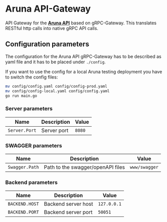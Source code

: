 # Aruna API-Gateway

API Gateway for the [**Aruna API**](https://github.com/ArunaStorage/api) based on gRPC-Gateway. This translates RESTful http calls into native gRPC API calls. 

## Configuration parameters

The configuration for the Aruna API gRPC-Gateway has to be described as yaml file and it has to be placed under `./config`.

If you want to use the config for a local Aruna testing deployment you have to switch the config files:
```bash
mv config/config.yaml config/config-prod.yaml
mv config/config-local.yaml config/config.yaml
go run main.go
```

### Server parameters

| Name          | Description | Value  |
| ------------- | ----------- | ------ |
| `Server.Port` | Server port | `8080` |

### SWAGGER parameters

| Name           | Description                       | Value         |
| -------------- | --------------------------------- | ------------- |
| `Swagger.Path` | Path to the swagger/openAPI files | `www/swagger` |

### Backend parameters

| Name           | Description         | Value       |
| -------------- | ------------------- | ----------- |
| `BACKEND.HOST` | Backend server host | `127.0.0.1` |
| `BACKEND.PORT` | Backend server port | `50051`     |
